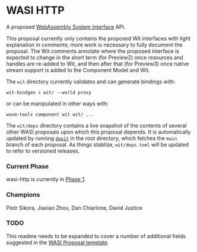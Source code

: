 # WASI HTTP

A proposed [WebAssembly System Interface](https://github.com/WebAssembly/WASI) API.

This proposal currently only contains the proposed Wit interfaces with light
explanation in comments; more work is necessary to fully document the proposal.
The Wit comments annotate where the proposed interface is expected to change in
the short term (for Preview2) once resources and handles are re-added to Wit,
and then after that (for Preview3) once native stream support is added to the
Component Model and Wit.

The `wit` directory currently validates and can generate bindings with:
```
wit-bindgen c wit/ --world proxy
```
or can be manipulated in other ways with:
```
wasm-tools component wit wit/ ...
```

The `wit/deps` directory contains a live snapshot of the contents of several
other WASI proposals upon which this proposal depends. It is automatically
updated by running [`depit`](https://crates.io/crates/depit-cli) in the
root directory, which fetches the `main` branch of each proposal. As things
stablize, `wit/deps.toml` will be updated to refer to versioned releases.

### Current Phase

wasi-http is currently in [Phase 1](https://github.com/WebAssembly/WASI/blob/main/Proposals.md).

### Champions

Piotr Sikora, Jiaxiao Zhou, Dan Chiarlone, David Justice

### TODO

This readme needs to be expanded to cover a number of additional fields suggested in the
[WASI Proposal template](https://github.com/WebAssembly/wasi-proposal-template).
